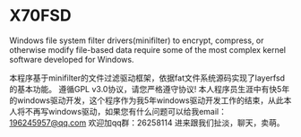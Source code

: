 # X70FSD
Windows file system filter drivers(minifilter)  to encrypt, compress, or otherwise modify file-based data require some of the most complex kernel software developed for Windows.

本程序基于minifilter的文件过滤驱动框架，依据fat文件系统源码实现了layerfsd的基本功能。
遵循GPL v3.0协议，请您严格遵守协议!
本人程序员生涯中有快5年的windows驱动开发，这个程序作为我5年windows驱动开发工作的结束，从此本人将不再写windows驱动，如果您有什么问题可以给我email：196245957@qq.com
欢迎加qq群：26258114 进来跟我们扯淡，聊天，卖萌。
